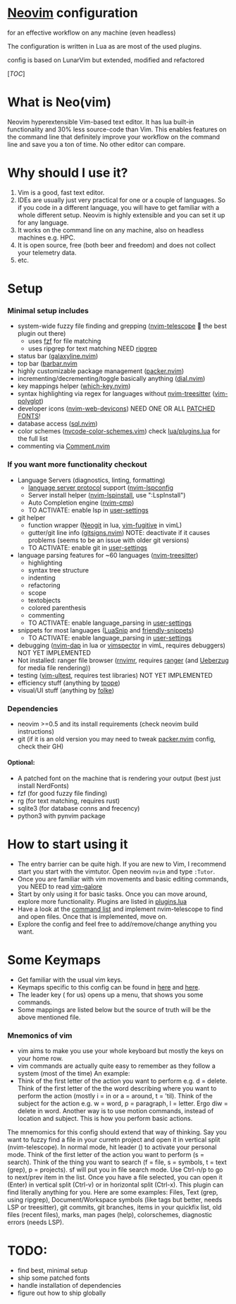 # [Neovim](https://github.com/neovim/neovim) configuration
for an effective workflow on any machine (even headless)

The configuration is written in Lua as are most of the used plugins.

config is based on LunarVim but extended, modified and refactored

[_TOC_]

# What is Neo(vim)

Neovim hyperextensible Vim-based text editor. It has lua built-in functionality and 30% less source-code than Vim. This enables features on the command line that definitely improve your workflow on the command line and save you a ton of time. No other editor can compare.

# Why should I use it?
1. Vim is a good, fast text editor.
2. IDEs are usually just very practical for one or a couple of languages. So if you code in a different language, you will have to get familiar with a whole different setup. Neovim is highly extensible and you can set it up for any language.
3. It works on the command line on any machine, also on headless machines e.g. HPC.
4. It is open source, free (both beer and freedom) and does not collect your telemetry data.
5. etc.

# Setup
### Minimal setup includes
- system-wide fuzzy file finding and grepping ([nvim-telescope](https://github.com/nvim-telescope/telescope.nvim)   the best plugin out there)
    - uses [fzf](https://github.com/junegunn/fzf) for file matching
    - uses ripgrep for text matching NEED [ripgrep](https://github.com/BurntSushi/ripgrep)
- status bar ([galaxyline.nvim](https://github.com/NTBBloodbath/galaxyline.nvim))
- top bar ([barbar.nvim](https://github.com/romgrk/barbar.nvim)
- highly customizable package management ([packer.nvim](https://github.com/wbthomason/packer.nvim))
- incrementing/decrementing/toggle basically anything ([dial.nvim](https://github.com/monaqa/dial.nvim))
- key mappings helper ([which-key.nvim](https://github.com/folke/which-key.nvim))
- syntax highlighting via regex for languages without [nvim-treesitter](https://github.com/nvim-treesitter/nvim-treesitter) ([vim-polyglot](https://github.com/sheerun/vim-polyglot))
- developer icons ([nvim-web-devicons](https://github.com/kyazdani42/nvim-web-devicons)) NEED ONE OR ALL [PATCHED FONTS](https://github.com/ryanoasis/nerd-fonts)!
- database access ([sql.nvim](https://github.com/tami5/sql.nvim))
- color schemes ([nvcode-color-schemes.vim](https://github.com/ChristianChiarulli/nvcode-color-schemes.vim))
check [lua/plugins.lua](lua/plugins.lua) for the full list
- commenting via [Comment.nvim](https://github.com/numToStr/Comment.nvim)

### If you want more functionality checkout
- Language Servers (diagnostics, linting, formatting)
    - [language server protocol](https://microsoft.github.io/language-server-protocol/) support ([nvim-lspconfig](https://github.com/neovim/nvim-lspconfig)
    - Server install helper ([nvim-lspinstall](https://github.com/kabouzeid/nvim-lspinstall), use ":LspInstall")
    - Auto Completion engine ([nvim-cmp](https://github.com/hrsh7th/nvim-cmp))
    - TO ACTIVATE: enable lsp in [user-settings](user-settings.lua)
- git helper
    - function wrapper ([Neogit](https://github.com/TimUntersberger/neogit) in lua, [vim-fugitive](https://github.com/tpope/vim-fugitive) in vimL)
    - gutter/git line info ([gitsigns.nvim](https://github.com/lewis6991/gitsigns.nvim)) NOTE: deactivate if it causes problems (seems to be an issue with older git versions)
    - TO ACTIVATE: enable git in [user-settings](user-settings.lua)
- language parsing features for ~60 languages ([nvim-treesitter](https://github.com/nvim-treesitter/nvim-treesitter))
    - highlighting
    - syntax tree structure
    - indenting
    - refactoring
    - scope
    - textobjects
    - colored parenthesis
    - commenting
    - TO ACTIVATE: enable language_parsing in [user-settings](user-settings.lua)
- snippets for most languages ([LuaSnip](https://github.com/L3MON4D3/LuaSnip) and [friendly-snippets](https://github.com/rafamadriz/friendly-snippets))
    - TO ACTIVATE: enable language_parsing in [user-settings](user-settings.lua)
- debugging ([nvim-dap](https://github.com/mfussenegger/nvim-dap) in lua or [vimspector](https://github.com/puremourning/vimspector) in vimL, requires debuggers) NOT YET IMPLEMENTED
- Not installed: ranger file browser ([rnvimr](https://github.com/kevinhwang91/rnvimr), requires [ranger](https://github.com/ranger/ranger) (and [Ueberzug](https://github.com/seebye/ueberzug) for media file rendering))
- testing ([vim-ultest](https://github.com/rcarriga/vim-ultest), requires test libraries) NOT YET IMPLEMENTED
- efficiency stuff (anything by [tpope](https://github.com/tpope))
- visual/UI stuff (anything by [folke](https://github.com/folke))

### Dependencies
- neovim >=0.5 and its install requirements (check neovim build instructions)
- git (if it is an old version you may need to tweak [packer.nvim](https://github.com/wbthomason/packer.nvim) config, check their GH)

#### Optional:
- A patched font on the machine that is rendering your output (best just install NerdFonts)
- fzf (for good fuzzy file finding)
- rg (for text matching, requires rust)
- sqlite3 (for database conns and frecency)
- python3 with pynvim package

# How to start using it
- The entry barrier can be quite high. If you are new to Vim, I recommend start you start with the vimtutor. Open neovim ``` nvim ``` and type ``` :Tutor ```.
- Once you are familiar with vim movements and basic editing commands, you NEED to read [vim-galore](https://github.com/mhinz/vim-galore)
- Start by only using it for basic tasks. Once you can move around, explore more functionality. Plugins are listed in [plugins.lua](lua/plugins.lua)
- Have a look at the [command list](lua/base/which-key/init.lua) and implement nvim-telescope to find and open files. Once that is implemented, move on.
- Explore the config and feel free to add/remove/change anything you want.

# Some Keymaps
- Get familiar with the usual vim keys.
- Keymaps specific to this config can be found in [here](lua/which-key/init.lua) and [here](lua/keymappings.lua).
- The leader key (<space> for us) opens up a menu, that shows you some commands.
- Some mappings are listed below but the source of truth will be the above mentioned file.

### Mnemonics of vim
- vim aims to make you use your whole keyboard but mostly the keys on your home row.
- vim commands are actually quite easy to remember as they follow a system (most of the time)
An example:
- Think of the first letter of the action you want to perform e.g. d = delete. Think of the first letter of the the word describing where you want to perform the action (mostly i = in or a = around, t = 'til). Think of the subject for the action e.g. w = word, p = paragraph, l = letter. Ergo diw = delete in word. Another way is to use motion commands, instead of location and subject. This is how you perform basic actions.

The mnemomics for this config should extend that way of thinking. Say you want to fuzzy find a file in your curretn project and open it in vertical split (nvim-telescope). In normal mode, hit leader (<space>) to activate your personal mode. Think of the first letter of the action you want to perform (s = search). Think of the thing you want to search (f = file, s = symbols, t = text (grep), p = projects). <space>sf will put you in file search mode. Use Ctrl-n/p to go to next/prev item in the list. Once you have a file selected, you can open it (Enter) in vertical split (Ctrl-v) or in horizontal split (Ctrl-x). This plugin can find literally anything for you. Here are some examples: Files, Text (grep, using ripgrep), Document/Workspace symbols (like tags but better, needs LSP or treesitter), git commits, git branches, items in your quickfix list, old files (recent files), marks, man pages (help), colorschemes, diagnostic errors (needs LSP).

# TODO:
- find best, minimal setup
- ship some patched fonts
- handle installation of dependencies
- figure out how to ship globally
